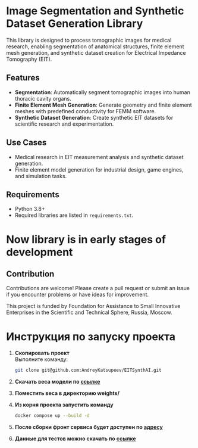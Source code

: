 # Image Segmentation and Synthetic Dataset Generation Library  

This library is designed to process tomographic images for medical research, enabling segmentation of anatomical structures, finite element mesh generation, and synthetic dataset creation for Electrical Impedance Tomography (EIT).  

## Features  
- **Segmentation**: Automatically segment tomographic images into human thoracic cavity organs.  
- **Finite Element Mesh Generation**: Generate geometry and finite element meshes with predefined conductivity for FEMM software.  
- **Synthetic Dataset Generation**: Create synthetic EIT datasets for scientific research and experimentation.  

## Use Cases  
- Medical research in EIT measurement analysis and synthetic dataset generation.  
- Finite element model generation for industrial design, game engines, and simulation tasks.  

## Requirements  
- Python 3.8+  
- Required libraries are listed in `requirements.txt`.

# Now library is in early stages of development


## Contribution

Contributions are welcome! Please create a pull request or submit an issue if you encounter problems or have ideas for improvement.

This project is funded by Foundation for Assistance to Small Innovative Enterprises in the Scientific and Technical Sphere, Russia, Moscow.

# Инструкция по запуску проекта

1. **Скопировать проект**  
   Выполните команду:  
   ```bash
   git clone git@github.com:AndreyKatsupeev/EITSynthAI.git
   
2. **Скачать веса модели по [ссылке](https://github.com/user/repo/blob/branch/other_file.md)**
3. **Поместить веса в директорию weights/**
4. **Из корня проекта запустить команду**
   ```bash
   docker compose up --build -d
5. **После сборки фронт сервиса будет доступен по [адресу](http://0.0.0.0:8601/)**

6. **Данные для тестов можно скачать по [ссылке](https://disk.yandex.ru/d/umV5bwXXuZrciw)**
